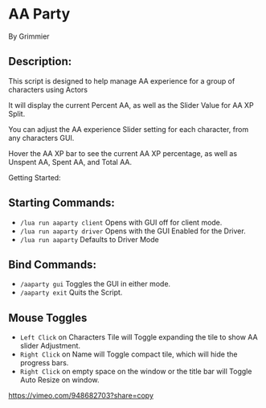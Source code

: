 # AA Party

By Grimmier

## Description: 

This script is designed to help manage AA experience for a group of characters using Actors

It will display the current Percent AA, as well as the Slider Value for AA XP Split.

You can adjust the AA experience Slider setting for each character, from any characters GUI.

Hover the AA XP bar to see the current AA XP percentage, as well as Unspent AA, Spent AA, and Total AA.

Getting Started: 

## Starting Commands:

* ```/lua run aaparty client``` Opens with GUI off for client mode.
* ```/lua run aaparty driver``` Opens with the GUI Enabled for the Driver.
* ```/lua run aaparty``` Defaults to Driver Mode

## Bind Commands:

* ```/aaparty gui```  Toggles the GUI in either mode.
* ```/aaparty exit``` Quits the Script.

## Mouse Toggles

* ```Left Click``` on Characters Tile will Toggle expanding the tile to show AA slider Adjustment.
* ```Right Click``` on Name will Toggle compact tile, which will hide the progress bars. 
* ```Right Click``` on empty space on the window or the title bar will Toggle Auto Resize on window.

https://vimeo.com/948682703?share=copy

